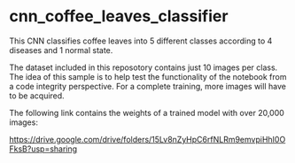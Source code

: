 # cnn_coffee_leaves_classifier
This CNN classifies coffee leaves into 5 different classes according to 4 diseases and 1 normal state.

The dataset included in this reposotory contains just 10 images per class. The idea of this sample is to help test the functionality of the notebook from a code integrity perspective. For a complete training, more images will have to be acquired. 

The following link contains the weights of a trained model with over 20,000 images:

https://drive.google.com/drive/folders/15Lv8nZyHpC6rfNLRm9emvpiHhI0OFksB?usp=sharing

